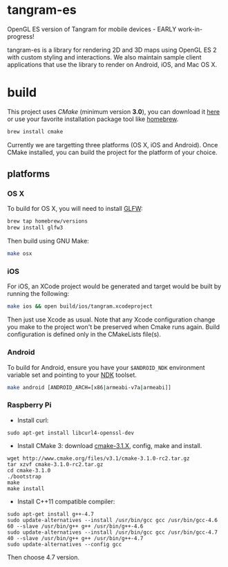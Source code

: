 tangram-es
==========

OpenGL ES version of Tangram for mobile devices - EARLY work-in-progress!

tangram-es is a library for rendering 2D and 3D maps using OpenGL ES 2 with custom styling and interactions. We also maintain sample client applications that use the library to render on Android, iOS, and Mac OS X. 

build
=====
This project uses _CMake_ (minimum version **3.0**), you can download it [here](http://www.cmake.org/download/) or use your favorite installation package tool like [homebrew](http://brew.sh/).

```bash
brew install cmake
```

Currently we are targetting three platforms (OS X, iOS and Android). Once CMake installed, you can build the project for the platform of your choice. 

## platforms ##

### OS X ###
To build for OS X, you will need to install [GLFW](http://www.glfw.org/): 

```bash
brew tap homebrew/versions
brew install glfw3
```

Then build using GNU Make:

```bash
make osx
```

### iOS ###
For iOS, an XCode project would be generated and target would be built by running the following:

```bash
make ios && open build/ios/tangram.xcodeproject
```

Then just use Xcode as usual. Note that any Xcode configuration change you make to the project won't be preserved when Cmake runs again. Build configuration is defined only in the CMakeLists file(s).

### Android ###
To build for Android, ensure you have your `$ANDROID_NDK` environment variable set and pointing to your [NDK](https://developer.android.com/tools/sdk/ndk/index.html) toolset. 

```bash
make android [ANDROID_ARCH=[x86|armeabi-v7a|armeabi]]
```

### Raspberry Pi ###

* Install curl:

```
sudo apt-get install libcurl4-openssl-dev
```

* Install CMake 3: download [cmake-3.1.X](http://www.cmake.org/download/), config, make and install.

```
wget http://www.cmake.org/files/v3.1/cmake-3.1.0-rc2.tar.gz
tar xzvf cmake-3.1.0-rc2.tar.gz
cd cmake-3.1.0
./bootstrap
make
make install
```

* Install C++11 compatible compiler:

```
sudo apt-get install g++-4.7
sudo update-alternatives --install /usr/bin/gcc gcc /usr/bin/gcc-4.6 60 --slave /usr/bin/g++ g++ /usr/bin/g++-4.6 
sudo update-alternatives --install /usr/bin/gcc gcc /usr/bin/gcc-4.7 40 --slave /usr/bin/g++ g++ /usr/bin/g++-4.7 
sudo update-alternatives --config gcc
```

Then choose 4.7 version.

 